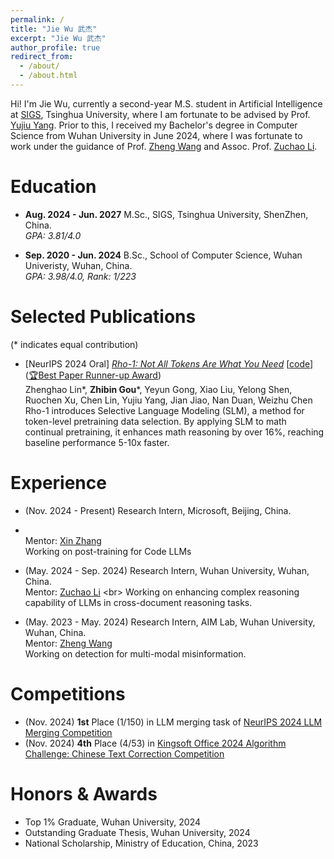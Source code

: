 ```yaml
---
permalink: /
title: "Jie Wu 武杰"
excerpt: "Jie Wu 武杰"
author_profile: true
redirect_from: 
  - /about/
  - /about.html
---
```


Hi! I'm Jie Wu, currently a second-year M.S. student in Artificial Intelligence at [SIGS](https://www.sigs.tsinghua.edu.cn/en/), Tsinghua University, where I am fortunate to be advised by Prof. [Yujiu Yang](https://sites.google.com/view/iigroup-thu/about). Prior to this, I received my Bachelor's degree in Computer Science from Wuhan University in June 2024, where I was fortunate to work under the guidance of Prof. [Zheng Wang](https://wangzwhu.github.io/home/) and Assoc. Prof. [Zuchao Li](https://zcli-charlie.github.io/).

Education
======

- **Aug. 2024 - Jun. 2027** M.Sc., SIGS, Tsinghua University, ShenZhen, China.
<br>*GPA: 3.81/4.0*

- **Sep. 2020 - Jun. 2024** B.Sc., School of Computer Science, Wuhan Univeristy, Wuhan, China.
<br>*GPA: 3.98/4.0, Rank: 1/223*


Selected Publications
======
(\* indicates equal contribution)

- [NeurIPS 2024 Oral] [*Rho-1: Not All Tokens Are What You Need*](https://huggingface.co/papers/2404.07965) [[code](https://github.com/microsoft/ToRA)] ([🏆Best Paper Runner-up Award](https://blog.neurips.cc/2024/12/10/announcing-the-neurips-2024-best-paper-awards/))
<br> Zhenghao Lin\*, **Zhibin Gou**\*, Yeyun Gong, Xiao Liu, Yelong Shen, Ruochen Xu, Chen Lin, Yujiu Yang, Jian Jiao, Nan Duan, Weizhu Chen
<br> Rho-1 introduces Selective Language Modeling (SLM), a method for token-level pretraining data selection. By applying SLM to math continual pretraining, it enhances math reasoning by over 16%, reaching baseline performance 5-10x faster.


<!-- [![Readme Card](https://github-readme-stats.vercel.app/api/pin/?username=microsoft&repo=rho)](https://github.com/microsoft/rho) -->

<!-- [![Readme Card](https://github-readme-stats.vercel.app/api/pin/?username=microsoft&repo=ToRA)](https://github.com/microsoft/ToRA) -->


<!-- Please see my [Google Scholar profile](https://scholar.google.com/citations?hl=en&user=jTMOma8AAAAJ) for more papers. -->

Experience
======
- (Nov. 2024 - Present) Research Intern, Microsoft, Beijing, China.
- <br> Mentor: [Xin Zhang](https://openreview.net/profile?id=~Xin_Zhang42)
<br> Working on post-training for Code LLMs

- (May. 2024 - Sep. 2024) Research Intern, Wuhan University, Wuhan, China.
<br> Mentor: [Zuchao Li]([https://www.microsoft.com/en-us/research/people/yegong/](https://zcli-charlie.github.io/))
<br> Working on enhancing complex reasoning capability of LLMs in cross-document reasoning tasks.

- (May. 2023 - May. 2024) Research Intern, AIM Lab, Wuhan University, Wuhan, China.
<br> Mentor: [Zheng Wang](https://wangzwhu.github.io/home/)
<br> Working on detection for multi-modal misinformation.


Competitions
======
- (Nov. 2024) **1st** Place (1/150) in LLM merging task of [NeurIPS 2024 LLM Merging Competition](https://www.kaggle.com/competitions/llm-merging-competition/leaderboard)
- (Nov. 2024) **4th** Place (4/53) in [Kingsoft Office 2024 Algorithm Challenge: Chinese Text Correction Competition](https://datastudio.wps.cn/matchcenter/competition/1/leader-board)

Honors & Awards
======
- Top 1% Graduate, Wuhan University, 2024
- Outstanding Graduate Thesis, Wuhan University, 2024
- National Scholarship, Ministry of Education, China, 2023 
